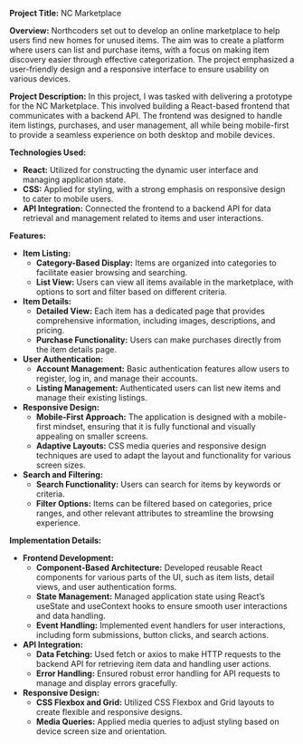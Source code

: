 <strong>Project Title:</strong> NC Marketplace

<strong>Overview:</strong>
Northcoders set out to develop an online marketplace to help users find new homes for unused items. The aim was to create a platform where users can list and purchase items, with a focus on making item discovery easier through effective categorization. The project emphasized a user-friendly design and a responsive interface to ensure usability on various devices.

<strong>Project Description:</strong>
In this project, I was tasked with delivering a prototype for the NC Marketplace. This involved building a React-based frontend that communicates with a backend API. The frontend was designed to handle item listings, purchases, and user management, all while being mobile-first to provide a seamless experience on both desktop and mobile devices.

<strong>Technologies Used:</strong>

<ul>
  <li><strong>React:</strong> Utilized for constructing the dynamic user interface and managing application state.</li>
  <li><strong>CSS:</strong> Applied for styling, with a strong emphasis on responsive design to cater to mobile users.</li>
  <li><strong>API Integration:</strong> Connected the frontend to a backend API for data retrieval and management related to items and user interactions.</li>
</ul>
<strong>Features:</strong>

<ul>
  <li><strong>Item Listing:</strong>
    <ul>
      <li><strong>Category-Based Display:</strong> Items are organized into categories to facilitate easier browsing and searching.</li>
      <li><strong>List View:</strong> Users can view all items available in the marketplace, with options to sort and filter based on different criteria.</li>
    </ul>
  </li>
  <li><strong>Item Details:</strong>
    <ul>
      <li><strong>Detailed View:</strong> Each item has a dedicated page that provides comprehensive information, including images, descriptions, and pricing.</li>
      <li><strong>Purchase Functionality:</strong> Users can make purchases directly from the item details page.</li>
    </ul>
  </li>
  <li><strong>User Authentication:</strong>
    <ul>
      <li><strong>Account Management:</strong> Basic authentication features allow users to register, log in, and manage their accounts.</li>
      <li><strong>Listing Management:</strong> Authenticated users can list new items and manage their existing listings.</li>
    </ul>
  </li>
  <li><strong>Responsive Design:</strong>
    <ul>
      <li><strong>Mobile-First Approach:</strong> The application is designed with a mobile-first mindset, ensuring that it is fully functional and visually appealing on smaller screens.</li>
      <li><strong>Adaptive Layouts:</strong> CSS media queries and responsive design techniques are used to adapt the layout and functionality for various screen sizes.</li>
    </ul>
  </li>
  <li><strong>Search and Filtering:</strong>
    <ul>
      <li><strong>Search Functionality:</strong> Users can search for items by keywords or criteria.</li>
      <li><strong>Filter Options:</strong> Items can be filtered based on categories, price ranges, and other relevant attributes to streamline the browsing experience.</li>
    </ul>
  </li>
</ul>
<strong>Implementation Details:</strong>

<ul>
  <li><strong>Frontend Development:</strong>
    <ul>
      <li><strong>Component-Based Architecture:</strong> Developed reusable React components for various parts of the UI, such as item lists, detail views, and user authentication forms.</li>
      <li><strong>State Management:</strong> Managed application state using React’s useState and useContext hooks to ensure smooth user interactions and data handling.</li>
      <li><strong>Event Handling:</strong> Implemented event handlers for user interactions, including form submissions, button clicks, and search actions.</li>
    </ul>
  </li>
  <li><strong>API Integration:</strong>
    <ul>
      <li><strong>Data Fetching:</strong> Used fetch or axios to make HTTP requests to the backend API for retrieving item data and handling user actions.</li>
      <li><strong>Error Handling:</strong> Ensured robust error handling for API requests to manage and display errors gracefully.</li>
    </ul>
  </li>
  <li><strong>Responsive Design:</strong>
    <ul>
      <li><strong>CSS Flexbox and Grid:</strong> Utilized CSS Flexbox and Grid layouts to create flexible and responsive designs.</li>
      <li><strong>Media Queries:</strong> Applied media queries to adjust styling based on device screen size and orientation.</li>
    </ul>
  </li>
</ul>
